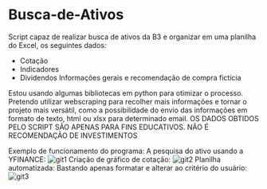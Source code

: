 # Busca-de-Ativos
Script capaz de realizar  busca de ativos da B3 e organizar em uma planilha do Excel, os seguintes dados:
- Cotação
- Indicadores
- Dividendos
Informações gerais e recomendação de compra fictícia

Estou usando algumas bibliotecas em python para otimizar o processo. Pretendo utilizar webscraping para recolher mais informações e tornar o projeto mais versátil, como a possibilidade do envio das informações em formato de texto, html ou xlsx para determinado email.
OS DADOS OBTIDOS PELO SCRIPT SÃO APENAS PARA FINS EDUCATIVOS. NÃO É RECOMENDAÇÃO DE INVESTIMENTOS

Exemplo de funcionamento do programa:
                   A pesquisa do ativo usando a YFINANCE:
![git1](https://github.com/user-attachments/assets/fb44357e-085d-4ea5-a9d4-b49d38aad7d0)
                    Criação de gráfico de cotação:
![git2](https://github.com/user-attachments/assets/87158f0d-6231-4ead-9235-c1eb3a4d8456)
                    Planilha automatizada:
            Bastando apenas formatar e alterar ao critério do usuário:
![git3](https://github.com/user-attachments/assets/111cffe0-601e-44f9-aef9-487b17ed4d5a)


